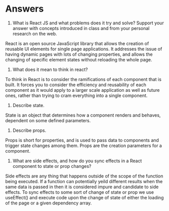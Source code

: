 # Answers

1. What is React JS and what problems does it try and solve? Support your answer with concepts introduced in class and from your personal research on the web.

React is an open source JavaScript library that allows the creation of reusable UI elements for single page applications. It addresses the issue of having dynamic pages with lots of changing properties, and allows the changing of specific element states without reloading the whole page.

1. What does it mean to think in react?

To think in React is to consider the ramifications of each component that is built. It forces you to consider the efficiency and reusability of each component as it would apply to a larger scale application as well as future ones,  rather than trying to cram everything into a single component.

1. Describe state.

State is an object that determines how a component renders and behaves, dependent on some defined parameters. 

1. Describe props.

Props is short for properties, and is used to pass data to components and trigger state changes among them. Props are the creation parameters for a component.

1. What are side effects, and how do you sync effects in a React component to state or prop changes?

Side effects are any thing that happens outside of the scope of the function being executed. If a function can potentially yeild different results when the same data is passed in then it is considered impure and candidate to side effects. To sync effects to some sort of change of state or prop we use useEffect() and execute code upon the change of state of either the loading of the page or a given dependency array. 